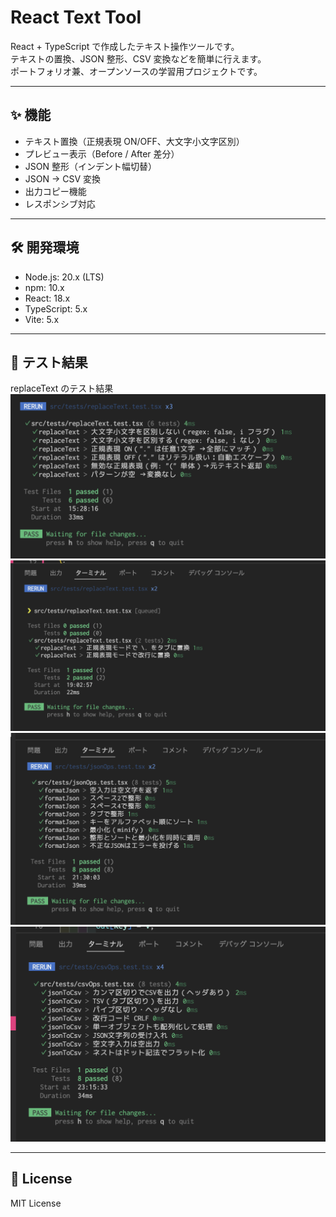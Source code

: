 # React Text Tool

React + TypeScript で作成したテキスト操作ツールです。  
テキストの置換、JSON 整形、CSV 変換などを簡単に行えます。  
ポートフォリオ兼、オープンソースの学習用プロジェクトです。

---

## ✨ 機能

- テキスト置換（正規表現 ON/OFF、大文字小文字区別）
- プレビュー表示（Before / After 差分）
- JSON 整形（インデント幅切替）
- JSON → CSV 変換
- 出力コピー機能
- レスポンシブ対応

---

## 🛠 開発環境

- Node.js: 20.x (LTS)
- npm: 10.x
- React: 18.x
- TypeScript: 5.x
- Vite: 5.x

---

## 🧪 テスト結果

replaceText のテスト結果
![replaceText のテスト結果](./docs/images/replaceText-result-success.png)
![replaceText のテスト結果](./docs/images/replaceText-escape-success.png)
![jsonOps のテスト結果](./docs/images/jsonOps-result-success.png)
![CsvTool のテスト結果](./docs/images/CsvTool-result-success.png)

---

## 📜 License

MIT License
